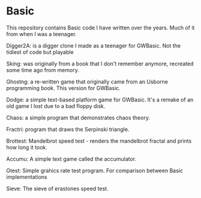# Basic
This repository contains Basic code I have written over the years.
Much of it from when I was a teenager.

Digger2A: is a digger clone I made as a teenager for GWBasic. Not the tidiest of code but playable

Sking: was originally from a book that I don't remember anymore, recreated some time ago from memory.

Ghostng: a re-written game that originally came from an Usborne programming book. This version for GWBasic.

Dodge: a simple text-based platform game for GWBasic. It's a remake of an old game I lost due to a bad floppy disk.

Chaos: a simple program that demonstrates chaos theory. 

Fractri: program that draws the Serpinski triangle.

Brottest: Mandelbrot speed test - renders the mandelbrot fractal and prints how long it took.

Accumu: A simple text game called the accumulator.

Gtest: Simple grahics rate test program. For comparison between Basic implementations

Sieve: The sieve of erastones speed test.
